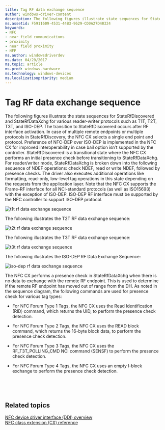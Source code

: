 ```yaml
---
title: Tag RF data exchange sequence
author: windows-driver-content
description: The following figures illustrate state sequences for StateRfDiscovered and StateRfDataXchg for various reader-writer protocols such as T1T, T2T, T3T, and ISO-DEP.
ms.assetid: F5911609-4531-44B3-9629-CD0A27D40324
keywords:
- NFC
- near field communications
- proximity
- near field proximity
- NFP
ms.author: windowsdriverdev
ms.date: 04/20/2017
ms.topic: article
ms.prod: windows-hardware
ms.technology: windows-devices
ms.localizationpriority: medium
---
```


# Tag RF data exchange sequence


The following figures illustrate the state sequences for StateRfDiscovered and StateRfDataXchg for various reader-writer protocols such as T1T, T2T, T3T, and ISO-DEP. The transition to StateRfDiscovered occurs after RF interface activation. In case of multiple remote endpoints or multiple protocols in StateRfDiscovery, the NFC CX selects a single end point and protocol. Preference of NFC-DEP over ISO-DEP is implemented in the NFC CX for improved interoperability in case bail option isn’t supported by the controller. StateRfDiscovered is a transitional state where the NFC CX performs an initial presence check before transitioning to StateRfDataXchg. For reader/writer mode, StateRfDataXchg is broken down into the following sequence of NDEF operations: check NDEF, read or write NDEF, followed by presence checks. The driver also executes additional operations like formatting, read-only, low-level tag operations in this state depending on the requests from the application layer. Note that the NFC CX supports the Frame-RF interface for all NCI-standard protocols (as well as ISO15693) with the exception of ISO-DEP. ISO-DEP RF interface must be supported by the NFC controller to support ISO-DEP protocol.

![t1t rf data exchange sequence](images/rfdataexchangesequence.png)

The following illustrates the T2T RF data exchange sequence:

![t2t rf data exchange sequence](images/t2trfdataexchangesequence.png)

The following illustrates the T3T RF data exchange sequence:

![t3t rf data exchange sequence](images/t3trfdataexchangesequence.png)

The following illustrates the ISO-DEP RF Data Exchange Sequence:

![iso-dep rf data exchange sequence](images/iso-dep-rfdataexchangesequence.png)

The NFC CX performs a presence check in StateRfDataXchg when there is no data to exchange with the remote RF endpoint. This is used to determine if the remote RF endpoint has moved out of range from the DH. As noted in the sequence diagram, the following commands are used for presence check for various tag types:

-   For NFC Forum Type 1 Tags, the NFC CX uses the Read Identification (RID) command, which returns the UID, to perform the presence check detection.

-   For NFC Forum Type 2 Tags, the NFC CX uses the READ block command, which returns the 16-byte block data, to perform the presence check detection.

-   For NFC Forum Type 3 Tags, the NFC CX uses the RF\_T3T\_POLLING\_CMD NCI command (SENSF) to perform the presence check detection.

-   For NFC Forum Type 4 Tags, the NFC CX uses an empty I-block exchange to perform the presence check detection.

 

 
## Related topics
[NFC device driver interface (DDI) overview](https://msdn.microsoft.com/library/windows/hardware/mt715815)  
[NFC class extension (CX) reference](https://msdn.microsoft.com/library/windows/hardware/dn905536)  
